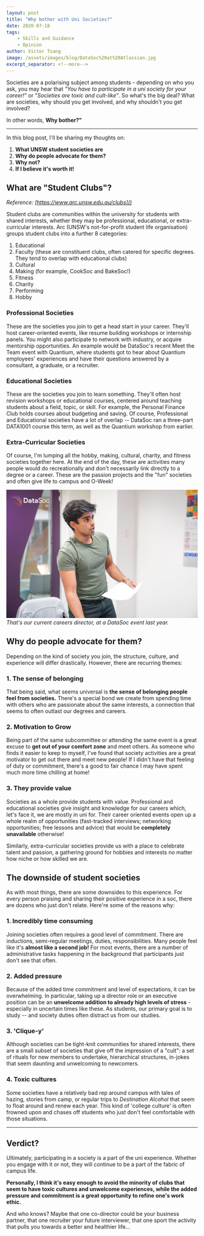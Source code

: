 ```yaml
---
layout: post
title: "Why bother with Uni Societies?"
date: 2020-07-18
tags: 
    - Skills and Guidance
    - Opinion
author: Victor Tsang
image: /assets/images/blog/DataSoc%20at%20Atlassian.jpg
excerpt_separator: <!--more-->
---
```


Societies are a polarising subject among students - depending on who you ask, you may hear that *"You have to participate in a uni society for your career!"* or "*Societies are toxic and cult-like"*. So what's the big deal? What are societies, why should you get involved, and why shouldn't you get involved?

In other words, **Why bother?"**

<!--more-->
---

In this blog post, I'll be sharing my thoughts on:
1. **What UNSW student societies are**
2. **Why do people advocate for them?**
3. **Why not?**
4. **If I believe it's worth it!**

## What are "Student Clubs"?
*Reference: [https://www.arc.unsw.edu.au/clubs]()*

Student clubs are communities within the university for students with shared interests, whether they may be professional, educational, or extra-curricular interests. Arc (UNSW's not-for-profit student life organisation) groups student clubs into a further 8 categories:

1. Educational
2. Faculty (these are constituent clubs, often catered for specific degrees. They tend to overlap with educational clubs)
3. Cultural
4. Making (for example, CookSoc and BakeSoc!)
5. Fitness
6. Charity
7. Performing
8. Hobby

### Professional Societies

These are the societies you join to get a head start in your career. They'll host career-oriented events, like resume building workshops or internship panels. You might also participate to network with industry, or acquire mentorship opportunities. An example would be DataSoc's recent Meet the Team event with Quantium, where students got to hear about Quantium employees' experiences and have their questions answered by a consultant, a graduate, or a recruiter.

### Educational Societies

These are the societies you join to learn something. They'll often host revision workshops or educational courses, centered around teaching students about a field, topic, or skill. For example, the Personal Finance Club holds courses about budgeting and saving. Of course, Professional and Educational societies have a lot of overlap -- DataSoc ran a three-part DATA1001 course this term, as well as the Quantium workshop from earlier.

### Extra-Curricular Societies

Of course, I'm lumping all the hobby, making, cultural, charity, and fitness societies together here. At the end of the day, these are activities many people would do recreationally and don't necessarily link directly to a degree or a career. These are the passion projects and the "fun" societies and often give life to campus and O-Week!

![Roshan our Careers Director at a 2019 event](/assets/images/blog/roshan2019.jpg)
*That's our current careers director, at a DataSoc event last year.*

## Why do people advocate for them?

Depending on the kind of society you join, the structure, culture, and experience will differ drastically. However, there are recurring themes:

### 1. The sense of belonging

That being said, what seems universal is **the sense of belonging people feel from societies.** There's a special bond we create from spending time with others who are passionate about the same interests, a connection that seems to often outlast our degrees and careers.

### 2. Motivation to Grow

Being part of the same subcommittee or attending the same event is a great excuse to **get out of your comfort zone** and meet others. As someone who finds it easier to keep to myself, I've found that society activities are a great motivator to get out there and meet new people! If I didn't have that feeling of duty or commitment, there's a good to fair chance I may have spent much more time chilling at home!

### 3. They provide value

Societies as a whole provide students with value. Professional and educational societies give insight and knowledge for our careers which, let's face it, we are mostly in uni for. Their career oriented events open up a whole realm of opportunities (fast-tracked interviews; networking opportunities; free lessons and advice) that would be **completely unavailable** otherwise!

Similarly, extra-curricular societies provide us with a place to celebrate talent and passion, a gathering ground for hobbies and interests no matter how niche or how skilled we are.

## The downside of student societies

As with most things, there are some downsides to this experience. For every person praising and sharing their positive experience in a soc, there are dozens who just don't relate. Here're some of the reasons why:

### 1. Incredibly time consuming

Joining societies often requires a good level of commitment. There are inductions, semi-regular meetings, duties, responsibilities. Many people feel like it's **almost like a second job!** For most events, there are a number of administrative tasks happening in the background that participants just don't see that often.

### 2. Added pressure

Because of the added time commitment and level of expectations, it can be overwhelming. In particular, taking up a director role or an executive position can be an **unwelcome addition to already high levels of stress** - especially in uncertain times like these. As students, our primary goal is to study -- and society duties often distract us from our studies.

### 3. 'Clique-y'

Although societies can be tight-knit communities for shared interests, there are a small subset of societies that give off the impression of a "cult": a set of rituals for new members to undertake, hierarchical structures, in-jokes that seem daunting and unwelcoming to newcomers.

### 4. Toxic cultures

Some societies have a relatively bad rep around campus with tales of hazing, stories from camp, or regular trips to *Destination Alcohol* that seem to float around and renew each year. This kind of 'college culture' is often frowned upon and chases off students who just don't feel comfortable with those situations.

---

## Verdict?

Ultimately, participating in a society is a part of the uni experience. Whether you engage with it or not, they will continue to be a part of the fabric of campus life.

**Personally, I think it's easy enough to avoid the minority of clubs that seem to have toxic cultures and unwelcome experiences, while the added pressure and commitment is a great opportunity to refine one's work ethic.**

And who knows? Maybe that one co-director could be your business partner, that one recruiter your future interviewer, that one sport the activity that pulls you towards a better and healthier life...
